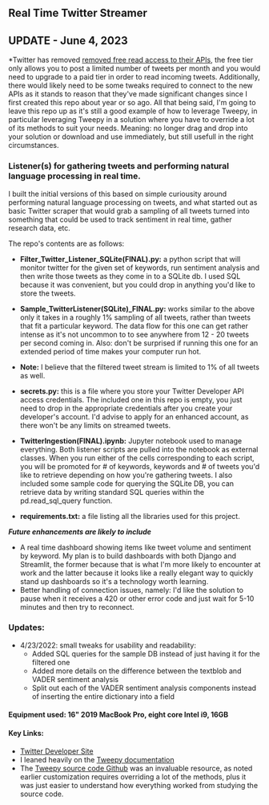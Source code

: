 ## Real Time Twitter Streamer 


## UPDATE - June 4, 2023 
*Twitter has removed [removed free read access to their APIs](https://developer.twitter.com/en), the free tier only allows you to post a limited number of tweets per month and you would need to upgrade to a paid tier in order to read incoming tweets. Additionally, there would likely need to be some tweaks required to connect to the new APIs as it stands to reason that they've made significant changes since I first created this repo about year or so ago. All that being said, I'm going to leave this repo up as it's still a good example of how to leverage Tweepy, in particular leveraging Tweepy in a solution where you have to override a lot of its methods to suit your needs. Meaning: no longer drag and drop into your solution or download and use immediately, but still usefull in the right circumstances. 


### Listener(s) for gathering tweets and performing natural language processing in real time. 

I built the initial versions of this based on simple curiousity around performing natural language processing on tweets, and what started out as basic Twitter scraper that would grab a sampling of all tweets turned into something that could be used to track sentiment in real time, gather research data, etc. 

The repo's contents are as follows:
* **Filter_Twitter_Listener_SQLite(FINAL).py:** a python script that will monitor twitter for the given set of keywords, run sentiment analysis and then write those tweets as they come in to a SQLite db. I used SQL because it was convenient, but you could drop in anything you'd like to store the tweets. 

* **Sample_TwitterListener(SQLite)_FINAL.py:** works similar to the above only it takes in a roughly 1% sampling of all tweets, rather than tweets that fit a particular keyword. The data flow for this one can get rather intense as it's not uncommon to to see anywhere from 12 - 20 tweets per second coming in. Also: don't be surprised if running this one for an extended period of time makes your computer run hot. 

* **Note:** I believe that the filtered tweet stream is limited to 1% of all tweets as well. 

* **secrets.py:** this is a file where you store your Twitter Developer API access credentials. The included one in this repo is empty, you just need to drop in the appropriate credentials after you create your developer's account. I'd advise to apply for an enhanced account, as there won't be any limits on streamed tweets. 

* **TwitterIngestion(FINAL).ipynb:** Jupyter notebook used to manage everything. Both listener scripts are pulled into the notebook as external classes. When you run either of the cells corresponding to each script, you will be promoted for # of keywords, keywords and # of tweets you'd like to retrieve depending on how you're gathering tweets. I also included some sample code for querying the SQLite DB, you can retrieve data by writing standard SQL queries within the pd.read_sql_query function. 

* **requirements.txt:** a file listing all the libraries used for this project. 

***Future enhancements are likely to include*** 
* A real time dashboard showing items like tweet volume and sentiment by keyword. My plan is to build dashboards with both Django and Streamlit, the former because that is what I'm more likely to encounter at work and the latter because it looks like a really elegant way to quickly stand up dashboards so it's a technology worth learning. 
* Better handling of connection issues, namely: I'd like the solution to pause when it receives a 420 or other error code and just wait for 5-10 minutes and then try to reconnect. 

### Updates: 
* 4/23/2022: small tweaks for usability and readability:
    * Added SQL queries for the sample DB instead of just having it
    for the filtered one
    * Added more details on the difference between the textblob and VADER sentiment analysis 
    * Split out each of the VADER sentiment analysis components instead of inserting the entire dictionary into a field 


#### Equipment used: 16" 2019 MacBook Pro, eight core Intel i9, 16GB 

#### Key Links:
* [Twitter Developer Site](https://developer.twitter.com/en)
* I leaned heavily on the [Tweepy documentation](https://docs.tweepy.org/en/stable/) 
* The [Tweepy source code Github](https://github.com/tweepy/tweepy) was an invaluable resource, as noted earlier customization requires overriding a lot of the methods, plus it was just easier to understand how everything worked from studying the source code. 